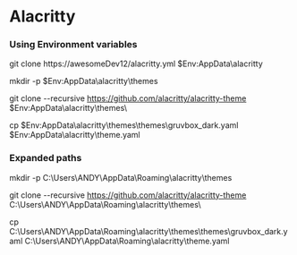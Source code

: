 # Alacritty

### Using Environment variables

git clone https://awesomeDev12/alacritty.yml $Env:AppData\alacritty


mkdir -p $Env:AppData\alacritty\themes

git clone --recursive https://github.com/alacritty/alacritty-theme $Env:AppData\alacritty\themes\

cp $Env:AppData\alacritty\themes\themes\gruvbox_dark.yaml $Env:AppData\alacritty\theme.yaml



### Expanded paths

mkdir -p C:\Users\ANDY\AppData\Roaming\alacritty\themes

git clone --recursive https://github.com/alacritty/alacritty-theme C:\Users\ANDY\AppData\Roaming\alacritty\themes\

cp C:\Users\ANDY\AppData\Roaming\alacritty\themes\themes\gruvbox_dark.yaml C:\Users\ANDY\AppData\Roaming\alacritty\theme.yaml


